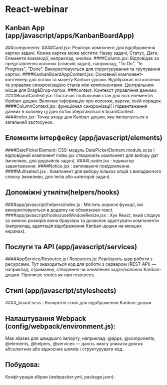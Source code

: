 # React-webinar


## Kanban App (app/javascript/apps/KanbanBoardApp)
###components:
####Card.jsx:
Реалізує компонент для відображення картки задачі. Кожна картка може містити:
Назву задачі, Статус, Дати, Елементи взаємодії, наприклад, кнопки.
####Column.jsx:
Відповідає за представлення колонок (списків задач), наприклад, "To Do", "In Progress", "Done". Використовується для структурування та групування карток.
####KanbanBoardAppContent.jsx:
Основний компонент-контейнер для логіки та макету Kanban-дошки. Відображає всі колонки та управляє синхронізацією станів між компонентами. Центральним місце для Drag&Drop-логіки.
###context:
Контекст управління даними:
####BoardContext.jsx:
Постачає глобальний стан для всіх елементів Kanban-дошки. Включає інформацію про колонки, картки, їхній порядок.
####ColumnContext.jsx:
функціонал синзронізації і підвантаження данних в колонку ці дані потім зберігаються в boardContext.
####index.jsx:
Точка входу для Kanban-дошки, яка імпортується в загальний застосунок.
## Елементи інтерфейсу (app/javascript/elements)
####DatePickerElement:
CSS-модуль DatePickerElement.module.scss і відповідний компонент index.jsx створюють компонент для вибору дат (можливо, для дедлайнів задач).
####Loader.jsx : індикатор завантаження.
####Notice.jsx : випливаючі повідомлення.
####Multiselect.jsx : Компонент для вибору кількох опцій з випадаючого списку (можливо, для тегів або категорій задач).
## Допоміжні утиліти(helpers/hooks)
####app/javascript/helpers/index.js : Містить корисні функції, які використовуються в додатку не обовязково react.
####app/javascript/hooks/useWindowResize.jsx : Хук React, який слідкує за зміною розмірів вікна браузера та дозволяє адаптувати компоненти (наприклад, адаптація відображення Kanban-дошки на менших екранах).
## Послуги та API (app/javascript/services)
####AppService/Resource.js і Resources.js: Реалізують шар роботи з ресурсами. Тут знаходиться код для роботи з сервером (REST API) — наприклад, отримання, створення чи оновлення задач/колонок Kanban-дошки. Прописує routes як при resources.
## Стилі (app/javascript/stylesheets)
####_board.scss : Конкретні стилі для відображення Kanban-дошки.
## Налаштування Webpack (config/webpack/environment.js):
Має aliases для швидшого імпорту, наприклад:
@apps, @components, @elements, @helpers, @services — дають змогу уникати довгих абсолютних або відносних шляхів і структурувати код.
## Побудова:
Конфігурація збірки (webpacker.yml, package.json):
